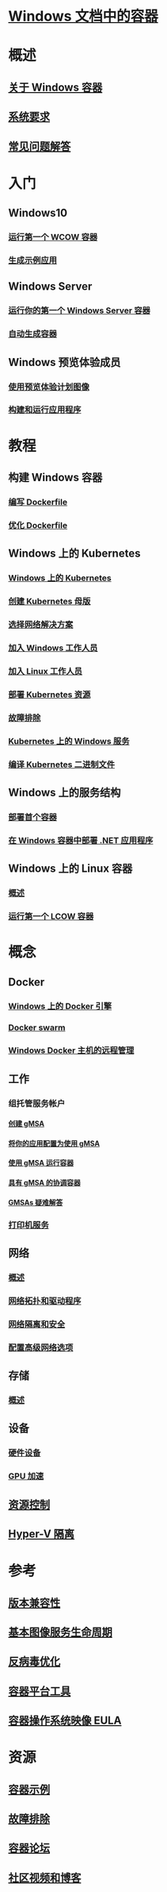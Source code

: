 # [Windows 文档中的容器](index.md) 

# 概述
## [关于 Windows 容器](about/index.md)
## [系统要求](deploy-containers/system-requirements.md)
## [常见问题解答](about/faq.md)

# 入门
## Windows10
### [运行第一个 WCOW 容器](quick-start/quick-start-windows-10.md)
### [生成示例应用](quick-start/building-sample-app.md)
## Windows Server
### [运行你的第一个 Windows Server 容器](quick-start/quick-start-windows-server.md)
### [自动生成容器](quick-start/quick-start-images.md)
## Windows 预览体验成员
### [使用预览体验计划图像](quick-start/Using-Insider-Container-Images.md)
### [构建和运行应用程序](quick-start/Nano-RS3-.NET-Core-and-PS.md)

# 教程
## 构建 Windows 容器
### [编写 Dockerfile](manage-docker/manage-windows-dockerfile.md)
### [优化 Dockerfile](manage-docker/optimize-windows-dockerfile.md)
## Windows 上的 Kubernetes
### [Windows 上的 Kubernetes](kubernetes/getting-started-kubernetes-windows.md)
### [创建 Kubernetes 母版](kubernetes/creating-a-linux-master.md)
### [选择网络解决方案](kubernetes/network-topologies.md)
### [加入 Windows 工作人员](kubernetes/joining-windows-workers.md)
### [加入 Linux 工作人员](kubernetes/joining-linux-workers.md)
### [部署 Kubernetes 资源](kubernetes/deploying-resources.md)
### [故障排除](kubernetes/common-problems.md)
### [Kubernetes 上的 Windows 服务](kubernetes/kube-windows-services.md)
### [编译 Kubernetes 二进制文件](kubernetes/compiling-kubernetes-binaries.md)
## Windows 上的服务结构
### [部署首个容器](/azure/service-fabric/service-fabric-quickstart-containers)
### [在 Windows 容器中部署 .NET 应用程序](/azure/service-fabric/service-fabric-host-app-in-a-container)
## Windows 上的 Linux 容器
### [概述](deploy-containers/linux-containers.md)
### [运行第一个 LCOW 容器](quick-start/quick-start-windows-10-linux.md)

# 概念
## Docker
### [Windows 上的 Docker 引擎](manage-docker/configure-docker-daemon.md)
### [Docker swarm](manage-containers/swarm-mode.md)
### [Windows Docker 主机的远程管理](management/manage_remotehost.md)
## 工作
### 组托管服务帐户
#### [创建 gMSA](manage-containers/manage-serviceaccounts.md)
#### [将你的应用配置为使用 gMSA](manage-containers/gmsa-configure-app.md)
#### [使用 gMSA 运行容器](manage-containers/gmsa-run-container.md)
#### [具有 gMSA 的协调容器](manage-containers/gmsa-orchestrate-containers.md)
#### [GMSAs 疑难解答](manage-containers/gmsa-troubleshooting.md)
### [打印机服务](deploy-containers/print-spooler.md)
## 网络
### [概述](container-networking/architecture.md)
### [网络拓扑和驱动程序](container-networking/network-drivers-topologies.md)
### [网络隔离和安全](container-networking/network-isolation-security.md)
### [配置高级网络选项](container-networking/advanced.md)
## 存储
### [概述](manage-containers/container-storage.md)
## 设备
### [硬件设备](deploy-containers/hardware-devices-in-containers.md)
### [GPU 加速](deploy-containers/gpu-acceleration.md)
## [资源控制](manage-containers/resource-controls.md)
## [Hyper-V 隔离](manage-containers/hyperv-container.md)

# 参考
## [版本兼容性](deploy-containers/version-compatibility.md)
## [基本图像服务生命周期](deploy-containers/base-image-lifecycle.md)
## [反病毒优化](https://docs.microsoft.com/windows-hardware/drivers/ifs/anti-virus-optimization-for-windows-containers)
## [容器平台工具](deploy-containers/containerd.md)
## [容器操作系统映像 EULA](Images_EULA.md)

# 资源
## [容器示例](samples.md)
## [故障排除](troubleshooting.md)
## [容器论坛](https://social.msdn.microsoft.com/Forums/home?forum=windowscontainers)
## [社区视频和博客](communitylinks.md)